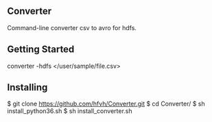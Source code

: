 Converter
---------

Command-line converter csv to avro for hdfs.

Getting Started
---------------


converter -hdfs </user/sample/file.csv>

Installing
-------------


$ git clone https://github.com/hfvh/Converter.git
$ cd Converter/
$ sh install_python36.sh
$ sh install_converter.sh
